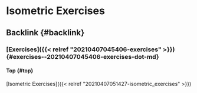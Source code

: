# Isometric Exercises


## Backlink {#backlink}


### [Exercises]({{< relref "20210407045406-exercises" >}}) {#exercises--20210407045406-exercises-dot-md}


#### Top {#top}

[Isometric Exercises]({{< relref "20210407051427-isometric_exercises" >}})
